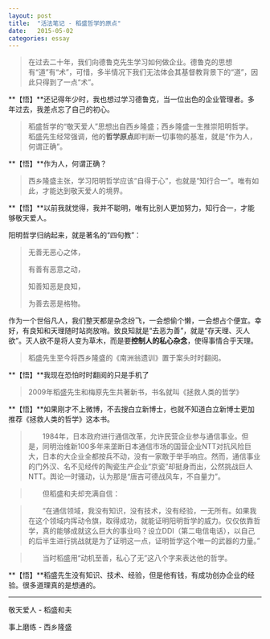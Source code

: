 ```yaml
---
layout: post
title:  "活法笔记 - 稻盛哲学的原点"
date:   2015-05-02	
categories: essay
---
```

> 在过去二十年，我们向德鲁克先生学习如何做企业。德鲁克的思想有“道”有“术”，可惜，多半情况下我们无法体会其基督教背景下的“道”，因此只得到了一点“术”。


**【悟】**还记得年少时，我也想过学习德鲁克，当一位出色的企业管理者。多年过去，我差点忘了自己的初心。


> 稻盛哲学的“敬天爱人”思想出自西乡隆盛；西乡隆盛一生推崇阳明哲学。
稻盛先生经常强调，他的**哲学原点**即判断一切事物的基准，就是“作为人，何谓正确”。

**【悟】**作为人，何谓正确？

> 西乡隆盛主张，学习阳明哲学应该“自得于心”，也就是“知行合一”。唯有如此，才能达到敬天爱人的境界。

**【悟】**以前我就觉得，我并不聪明，唯有比别人更加努力，知行合一，才能够敬天爱人。


阳明哲学归纳起来，就是著名的“四句教”：
>无善无恶心之体，
>
>有善有恶意之动，
>
>知善知恶是良知，
>
>为善去恶是格物。

作为一个世俗凡人，我们整天都是杂念纷飞，一会想偷个懒，一会想占个便宜。幸好，有良知和天理随时站岗放哨。致良知就是“去恶为善”，就是“存天理、灭人欲”。灭人欲不是将人变为草木，而是要**控制人的私心杂念**，使得事情合乎天理。

>稻盛先生至今将西乡隆盛的《南洲翁遗训》置于案头时时翻阅。

**【悟】**我现在恐怕时时翻阅的只是手机了

>2009年稻盛先生和梅原先生共著新书，书名就叫《拯救人类的哲学》

**【悟】**如果刚才不上微博，不去搜白立新博士，也就不知道白立新博士更加推荐《拯救人类的哲学》这本书。


> 　　1984年，日本政府进行通信改革，允许民营企业参与通信事业。但是，同明治维新100多年来垄断日本通信市场的国营企业NTT对抗风险巨大，日本的大企业全都按兵不动，没有一家敢于举手响应。然而，通信事业的门外汉、名不见经传的陶瓷生产企业“京瓷”却挺身而出，公然挑战巨人NTT。舆论一时骚动，认为那是“唐吉可德战风车，不自量力”。

> 　　但稻盛和夫却充满自信：

>　　“在通信领域，我没有知识，没有技术，没有经验，一无所有。如果我在这个领域内挥动令旗，取得成功，就能证明阳明哲学的威力。仅仅依靠哲学，真的能够成就这么巨大的事业吗？设立DDI（第二电信电话），以自己的后半生进行挑战就是为了证明这一点，证明哲学这个唯一的武器的力量。”

>　　当时稻盛用“动机至善，私心了无”这八个字来表达他的哲学。


**【悟】**稻盛先生没有知识、技术、经验，但是他有钱，有成功创办企业的经验。很多道理真的是想通的。




* * *
敬天爱人 - 稻盛和夫

事上磨练 - 西乡隆盛
